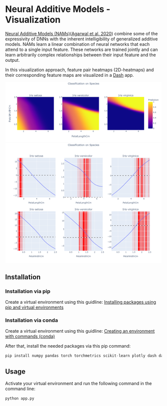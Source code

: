 # Neural Additive Models - Visualization
[Neural Additive Models (NAMs)](https://neural-additive-models.github.io/)([Agarwal et al. 2020](https://arxiv.org/abs/2004.13912)) combine some of the expressivity of DNNs with the inherent intelligibility of generalized additive models. NAMs learn a linear combination of neural networks that each attend to a single input feature. These networks are trained jointly and can learn arbitrarily complex relationships between their input feature and the output.

In this visualization approach, feature pair heatmaps (2D-heatmaps) and their corresponding feature maps are visualized in a [Dash](https://plotly.com/dash/) app.

![iris_heatmaps](https://github.com/matgege/nam-visualization/blob/main/newplot.png)
![iris_feature_maps](https://github.com/matgege/nam-visualization/blob/main/newplot%20(1).png)

## Installation
### Installation via pip
Create a virtual environment using this guidline:
[Installing packages using pip and virtual environments](https://packaging.python.org/en/latest/guides/installing-using-pip-and-virtual-environments/)

### Installation via conda
Create a virtual environment using this guidline:
[Creating an environment with commands (conda)](https://conda.io/projects/conda/en/latest/user-guide/tasks/manage-environments.html)

After that, install the needed packages via this pip command:
```python
pip install numpy pandas torch torchmetrics scikit-learn plotly dash dash_daq dash-extensions pyautogui
```

## Usage
Activate your virtual environment and run the following command in the command line:
```python
python app.py
```
